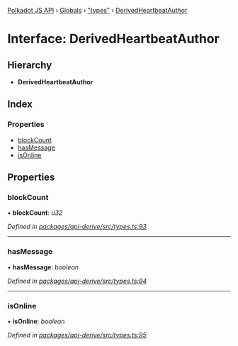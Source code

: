 [Polkadot JS API](../README.md) › [Globals](../globals.md) › ["types"](../modules/_types_.md) › [DerivedHeartbeatAuthor](_types_.derivedheartbeatauthor.md)

# Interface: DerivedHeartbeatAuthor

## Hierarchy

* **DerivedHeartbeatAuthor**

## Index

### Properties

* [blockCount](_types_.derivedheartbeatauthor.md#blockcount)
* [hasMessage](_types_.derivedheartbeatauthor.md#hasmessage)
* [isOnline](_types_.derivedheartbeatauthor.md#isonline)

## Properties

###  blockCount

• **blockCount**: *u32*

*Defined in [packages/api-derive/src/types.ts:93](https://github.com/polkadot-js/api/blob/7b9a11ac25/packages/api-derive/src/types.ts#L93)*

___

###  hasMessage

• **hasMessage**: *boolean*

*Defined in [packages/api-derive/src/types.ts:94](https://github.com/polkadot-js/api/blob/7b9a11ac25/packages/api-derive/src/types.ts#L94)*

___

###  isOnline

• **isOnline**: *boolean*

*Defined in [packages/api-derive/src/types.ts:95](https://github.com/polkadot-js/api/blob/7b9a11ac25/packages/api-derive/src/types.ts#L95)*
